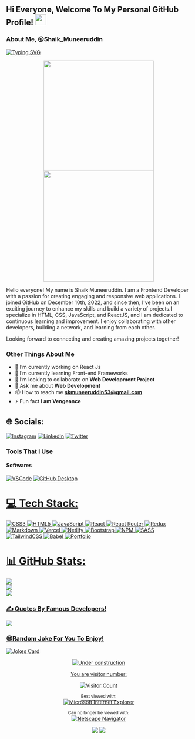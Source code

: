 <!--## Hi Everyone, Welcome To My Personal GitHub Profile! 👋-->

<div id="header">
  <h2>
    Hi Everyone, Welcome To My Personal GitHub Profile!
    <img src="https://media.giphy.com/media/hvRJCLFzcasrR4ia7z/giphy.gif" width="30px"/>
</div>

<!-- **SHAIK-MUNEERUDDIN/SHAIK-MUNEERUDDIN** is a ✨ _special_ ✨ repository because its `README.md` (this file) appears on your GitHub profile. -->

### About Me, @Shaik_Muneeruddin

<a href="https://git.io/typing-svg"><img src="https://readme-typing-svg.herokuapp.com?font=Fira+Code&pause=100&vCenter=true&width=435&lines=Frontend-Developer;Web-Developer;Web-Designer;" alt="Typing SVG" /></a>

<div align="center">
  <img src="https://media.giphy.com/media/xT9IgzoKnwFNmISR8I/giphy.gif" height="300"/>
  <img src="https://media.giphy.com/media/VTtANKl0beDFQRLDTh/giphy.gif" height="300"/>
</div>

Hello everyone! My name is Shaik Muneeruddin. I am a Frontend Developer with a passion for creating engaging and responsive web applications. I joined GitHub on December 10th, 2022, and since then, I've been on an exciting journey to enhance my skills and build a variety of projects.I specialize in HTML, CSS, JavaScript, and ReactJS, and I am dedicated to continuous learning and improvement. I enjoy collaborating with other developers, building a network, and learning from each other.

Looking forward to connecting and creating amazing projects together!

### Other Things About Me

- 🔭 I’m currently working on React Js
- 🌱 I’m currently learning Front-end Frameworks
- 👯 I’m looking to collaborate on **Web Development Project**
- 💬 Ask me about **Web Development**
- 📫 How to reach me **[skmuneeruddin53@gmail.com](mailto:skmuneeruddin53@gmail.com)**
- ⚡ Fun fact **I am Vengeance**

## 🌐 Socials:

[![Instagram](https://img.shields.io/badge/Instagram-%23E4405F.svg?logo=Instagram&logoColor=white)](https://www.instagram.com/being_muneer53) [![LinkedIn](https://img.shields.io/badge/LinkedIn-%230077B5.svg?logo=linkedin&logoColor=white)](https://www.linkedin.com/in/shaik-muneeruddin-5177ba265/) [![Twitter](https://img.shields.io/badge/Twitter-%231DA1F2.svg?logo=Twitter&logoColor=white)](https://twitter.com/Shaik_Muneer8)

<!-- ### Profile Badges

[![trophy](https://github-profile-trophy.vercel.app/?username=SHAIK-MUNEERUDDIN)](https://github.com/ryo-ma/github-profile-trophy) -->

### Tools That I Use

#### Softwares

<p>
<a href="#"><img alt="VSCode" src="https://img.shields.io/badge/Visual_Studio_Code-0078D4?style=for-the-badge&logo=visual%20studio%20code&logoColor=white"></a>
<a href="#"><img alt="GitHub Desktop" src="https://img.shields.io/badge/GitHub%20Desktop-8034A9.svg?style=for-the-badge&logo=github&logoColor=white">
</p>

# 💻 Tech Stack:

![CSS3](https://img.shields.io/badge/css3-%231572B6.svg?style=for-the-badge&logo=css3&logoColor=white) ![HTML5](https://img.shields.io/badge/html5-%23E34F26.svg?style=for-the-badge&logo=html5&logoColor=white) ![JavaScript](https://img.shields.io/badge/javascript-%23323330.svg?style=for-the-badge&logo=javascript&logoColor=%23F7DF1E) ![React](https://img.shields.io/badge/react-%2320232a.svg?style=for-the-badge&logo=react&logoColor=%2361DAFB) ![React Router](https://img.shields.io/badge/React_Router-CA4245?style=for-the-badge&logo=react-router&logoColor=white) ![Redux](https://img.shields.io/badge/redux-%23593d88.svg?style=for-the-badge&logo=redux&logoColor=white) ![Markdown](https://img.shields.io/badge/markdown-%23000000.svg?style=for-the-badge&logo=markdown&logoColor=white) ![Vercel](https://img.shields.io/badge/vercel-%23000000.svg?style=for-the-badge&logo=vercel&logoColor=white) ![Netlify](https://img.shields.io/badge/netlify-%23000000.svg?style=for-the-badge&logo=netlify&logoColor=#00C7B7) ![Bootstrap](https://img.shields.io/badge/bootstrap-%23563D7C.svg?style=for-the-badge&logo=bootstrap&logoColor=white) ![NPM](https://img.shields.io/badge/NPM-%23000000.svg?style=for-the-badge&logo=npm&logoColor=white) ![SASS](https://img.shields.io/badge/SASS-hotpink.svg?style=for-the-badge&logo=SASS&logoColor=white) ![TailwindCSS](https://img.shields.io/badge/tailwindcss-%2338B2AC.svg?style=for-the-badge&logo=tailwind-css&logoColor=white) ![Babel](https://img.shields.io/badge/Babel-F9DC3e?style=for-the-badge&logo=babel&logoColor=black) ![Portfolio](https://img.shields.io/badge/Portfolio-%23000000.svg?style=for-the-badge&logo=firefox&logoColor=#FF7139)

# 📊 GitHub Stats:

![](https://github-readme-stats.vercel.app/api?username=SHAIK-MUNEERUDDIN&theme=dark&hide_border=false&include_all_commits=true&count_private=true)<br/>
![](http://github-readme-streak-stats.herokuapp.com?user=SHAIK-MUNEERUDDIN&theme=dark&&fire=DD2727&border=DD2727&ring=DD2727&currStreakLabel=DD2727)<br/>
![](https://github-readme-stats.vercel.app/api/top-langs/?username=SHAIK-MUNEERUDDIN&theme=dark&hide_border=false&include_all_commits=true&count_private=true&layout=compact)

### ✍️ Quotes By Famous Developers!

![](https://quotes-github-readme.vercel.app/api?type=horizontal&theme=radical)

### 😄Random Joke For You To Enjoy!

![Jokes Card](https://readme-jokes.vercel.app/api)

<div align="center">
  
![Under construction](https://user-images.githubusercontent.com/282759/84681715-8c7cb580-af02-11ea-85a4-05d069c72121.gif)

You are visitor number:

![Visitor Count](https://profile-counter.glitch.me/SHAIK-MUNEERUDDIN/count.svg)

<div align="center">
  
<sup>Best viewed with:</sup><br />[![Microsoft Internet Explorer](https://user-images.githubusercontent.com/282759/84683523-52f97980-af05-11ea-9da0-639e1c368536.gif)](https://www.microsoft.com/en-gb/download/internet-explorer.aspx)

<sup>Can no longer be viewed with:</sup><br />[![Netscape Navigator](https://user-images.githubusercontent.com/68993968/113916671-27b78200-97d8-11eb-9496-1c45ce25568e.gif)](https://www.netscape.com)

</div>

</p>
 
<!--![snake gif](https://github.com/SmashedFrenzy16/SmashedFrenzy16/blob/output/github-contribution-grid-snake.gif)-->
 
</div>

<div align="center">
  <img src="https://media.giphy.com/media/l8G8sdTRURRBANPpPR/giphy.gif"/>
  <img src="https://media.giphy.com/media/0fz5uNPHnoVHLEhAW2/giphy.gif"/>
</div>

